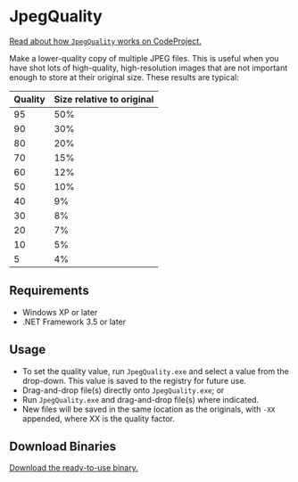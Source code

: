 JpegQuality
===========

[Read about how `JpegQuality` works on CodeProject.](http://www.codeproject.com/Articles/868207/Drag-and-Drop-Tool-to-Reduce-JPEG-Quality-and-file)

Make a lower-quality copy of multiple JPEG files. This is useful when you have shot
lots of high-quality, high-resolution images that are not important enough to store
at their original size. These results are typical:

Quality  |  Size relative to original
---------|----------------------------
95       | 50%
90       | 30%
80       | 20%
70       | 15%
60       | 12%
50       | 10%
40       | 9%
30       | 8%
20       | 7%
10       | 5%
5        | 4%

Requirements
------------
* Windows XP or later
* .NET Framework 3.5 or later

Usage
-----
* To set the quality value, run `JpegQuality.exe` and select a value from the drop-down.
  This value is saved to the registry for future use.
* Drag-and-drop file(s) directly onto `JpegQuality.exe`; or
* Run `JpegQuality.exe` and drag-and-drop file(s) where indicated.
* New files will be saved in the same location as the originals, with `-XX` appended,
  where XX is the quality factor.

Download Binaries
-----------------
[Download the ready-to-use binary.](https://github.com/TwoRedCells/JpegQuality/blob/master/Binaries/JpegQuality.exe?raw=true)

